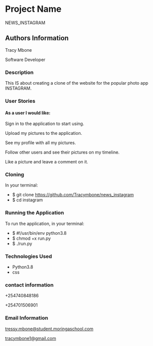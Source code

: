 # Project Name

NEWS_INSTAGRAM

## Authors Information

Tracy Mbone


Software Developer

### Description

This IS about creating a clone of the website for the popular photo app INSTAGRAM.

### User Stories

#### As a user I would like:

Sign in to the application to start using.

Upload my pictures to the application.

See my profile with all my pictures.

Follow other users and see their pictures on my timeline.

Like a picture and leave a comment on it.


### Cloning

In your terminal:

 * $ git clone https://github.com/Tracymbone/news_instagram
 * $ cd instagram
### Running the Application

To run the application, in your terminal:
 * $ #!/usr/bin/env python3.8
 * $ chmod +x run.py
 * $ ./run.py

### Technologies Used

* Python3.8
* css

### contact information

+254740848186

+254701506901

### Email Information
tressy.mbone@student.moringaschool.com

tracymbone1@gmail.com